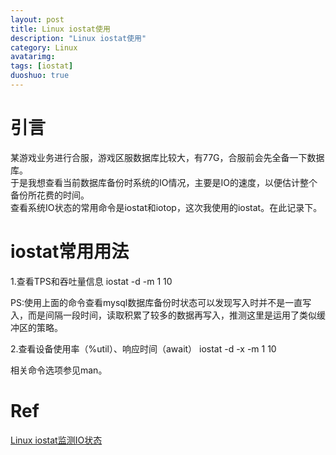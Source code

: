 ```yaml
---
layout: post
title: Linux iostat使用
description: "Linux iostat使用"
category: Linux
avatarimg: 
tags: [iostat]
duoshuo: true
---
```


# 引言
某游戏业务进行合服，游戏区服数据库比较大，有77G，合服前会先全备一下数据库。  
于是我想查看当前数据库备份时系统的IO情况，主要是IO的速度，以便估计整个备份所花费的时间。  
查看系统IO状态的常用命令是iostat和iotop，这次我使用的iostat。在此记录下。

# iostat常用用法

1.查看TPS和吞吐量信息
iostat -d -m 1 10

PS:使用上面的命令查看mysql数据库备份时状态可以发现写入时并不是一直写入，而是间隔一段时间，读取积累了较多的数据再写入，推测这里是运用了类似缓冲区的策略。



2.查看设备使用率（%util）、响应时间（await）
iostat -d -x -m 1 10  

相关命令选项参见man。



# Ref
[Linux iostat监测IO状态](http://www.orczhou.com/index.php/2010/03/iostat-detail/)  
